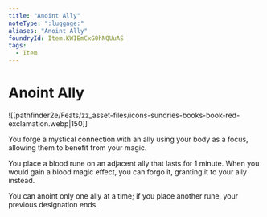```yaml
---
title: "Anoint Ally"
noteType: ":luggage:"
aliases: "Anoint Ally"
foundryId: Item.KWIEmCxG0hNQUuAS
tags:
  - Item
---
```


# Anoint Ally
![[pathfinder2e/Feats/zz_asset-files/icons-sundries-books-book-red-exclamation.webp|150]]

You forge a mystical connection with an ally using your body as a focus, allowing them to benefit from your magic.

You place a blood rune on an adjacent ally that lasts for 1 minute. When you would gain a blood magic effect, you can forgo it, granting it to your ally instead.

You can anoint only one ally at a time; if you place another rune, your previous designation ends.


